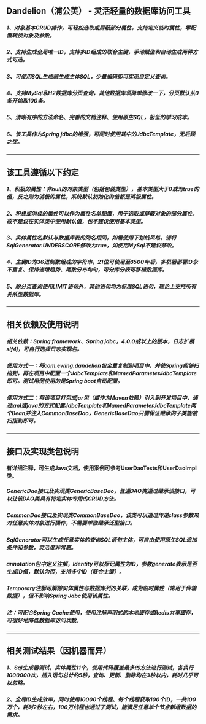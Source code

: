 ## Dandelion（浦公英） - 灵活轻量的数据库访问工具

##### 1、对象基本CRUD操作，可轻松选取或屏蔽部分属性，支持定义临时属性，零配置转换对象及参数。
##### 2、支持生成全局唯一ID，支持多ID组成的联合主键，手动赋值和自动生成两种方式可选。
##### 3、可使用SQL生成器生成主体SQL，少量编码即可实现自定义查询。
##### 4、支持MySql和H2数据库分页查询，其他数据库须简单修改一下，分页默认从0条开始取100条。
##### 5、清晰有序的方法命名、完善的文档注释、使用原生SQL，极低的学习成本。
##### 6、该工具作为Spring jdbc的增强，可同时使用其中的JdbcTemplate，无后顾之忧。

-----

## 该工具遵循以下约定

##### 1、积极的属性：非null的对象类型（包括包装类型），基本类型大于0或为true的值，反之则为消极的属性，系统默认初始化的值都是消极属性。
##### 2、积极或消极的属性可以作为属性名单配置，用于选取或屏蔽对象的部分属性，故不建议在实体类中使用默认值，也不建议使用基本类型。
##### 3、实体属性名默认与数据库表的列名相同，如需使用下划线风格，请将SqlGenerator.UNDERSCORE修改为true，如使用MySql不建议修改。
##### 4、主键ID为36进制数组成的字符串，21位可使用至8500年后，多机器部署ID永不重复、保持递增趋势、尾数分布均匀，可分库分表可移植数据库。
##### 5、除分页查询使用LIMIT语句外，其他语句均为标准SQL语句，理论上支持所有关系型数据库。

-----

## 相关依赖及使用说明

##### 相关依赖：Spring framework、Spring jdbc，4.0.0或以上的版本，日志扩展slf4j，可自行选择日志实现包。
##### 使用方式一：将com.ewing.dandelion包全量复制到项目中，并使Spring能够扫描到，再在项目中配置一个JdbcTemplate和NamedParameterJdbcTemplate即可。测试用例使用的是Spring boot自动配置。
##### 使用方式二：将该项目打包成jar包（或作为Maven依赖）引入到开发项目中，通过xml或java的方式配置JdbcTemplate和NamedParameterJdbcTemplate两个Bean并注入CommonBaseDao，GenericBaseDao只需保证继承的子类能被扫描到即可。

-----

## 接口及实现类包说明

#### 有详细注释，可生成Java文档，使用案例可参考UserDaoTests和UserDaoImpl类。

##### GenericDao接口及实现类GenericBaseDao，普通DAO类通过继承该接口，可以让该DAO类具有特定实体专用的CRUD方法。
##### CommonDao接口及实现类CommonBaseDao，该类可以通过传递class参数来对任意实体对象进行操作，不需要单独继承泛型接口。
##### SqlGenerator可以生成任意实体的查询SQL语句主体，可自由使用原生SQL追加条件和参数，灵活度非常高。
##### annotation包中定义注解，Identity可以标记属性为ID，参数generate表示是否生成ID值，默认为否，支持多个ID（联合主键）。
##### Temporary注解可解除实体属性与数据库列的关联，成为临时属性（常用于传输数据），但不影响Spring Jdbc使用该属性。

##### 注：可配合Spring Cache使用，使用注解声明式的本地缓存或Redis共享缓存，可很好地降低数据库访问次数。

------

## 相关测试结果（因机器而异）

##### 1、Sql生成器测试，实体属性11个，使用代码覆盖最多的方法进行测试，各执行1000000次，插入语句总计约5秒，查询、更新、删除均在3秒以内，耗时几乎可以忽略。
##### 2、全局ID生成效率，同时使用10000个线程、每个线程获取100个ID，一共100万个，耗时2秒左右，100万线程也通过了测试，能满足任意单个节点新增数据的需求。
